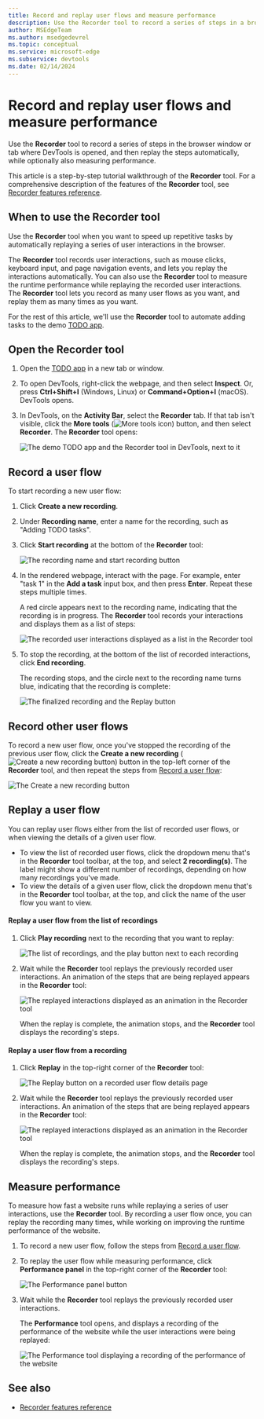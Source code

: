 ```yaml
---
title: Record and replay user flows and measure performance
description: Use the Recorder tool to record a series of steps in a browser window, and then replay them automatically, while optionally also measuring performance.
author: MSEdgeTeam
ms.author: msedgedevrel
ms.topic: conceptual
ms.service: microsoft-edge
ms.subservice: devtools
ms.date: 02/14/2024
---
```

# Record and replay user flows and measure performance

Use the **Recorder** tool to record a series of steps in the browser window or tab where DevTools is opened, and then replay the steps automatically, while optionally also measuring performance.

This article is a step-by-step tutorial walkthrough of the **Recorder** tool. For a comprehensive description of the features of the **Recorder** tool, see [Recorder features reference](./reference.md).


<!-- ====================================================================== -->
## When to use the Recorder tool

Use the **Recorder** tool when you want to speed up repetitive tasks by automatically replaying a series of user interactions in the browser.

The **Recorder** tool records user interactions, such as mouse clicks, keyboard input, and page navigation events, and lets you replay the interactions automatically. You can also use the **Recorder** tool to measure the runtime performance while replaying the recorded user interactions. The **Recorder** tool lets you record as many user flows as you want, and replay them as many times as you want.

For the rest of this article, we'll use the **Recorder** tool to automate adding tasks to the demo [TODO app](https://microsoftedge.github.io/Demos/demo-to-do/).


<!-- ====================================================================== -->
## Open the Recorder tool

1. Open the [TODO app](https://microsoftedge.github.io/Demos/demo-to-do/) in a new tab or window.

1. To open DevTools, right-click the webpage, and then select **Inspect**.  Or, press **Ctrl+Shift+I** (Windows, Linux) or **Command+Option+I** (macOS).  DevTools opens.

1. In DevTools, on the **Activity Bar**, select the **Recorder** tab.  If that tab isn't visible, click the **More tools** (![More tools icon](./index-images/more-tools-icon.png)) button, and then select **Recorder**.  The **Recorder** tool opens:

   ![The demo TODO app and the Recorder tool in DevTools, next to it](./index-images/recorder-tool.png)


<!-- ====================================================================== -->
## Record a user flow

To start recording a new user flow:

1. Click **Create a new recording**.

1. Under **Recording name**, enter a name for the recording, such as "Adding TODO tasks".

1. Click **Start recording** at the bottom of the **Recorder** tool:

   ![The recording name and start recording button](./index-images/start-recording.png)

1. In the rendered webpage, interact with the page. For example, enter "task 1" in the **Add a task** input box, and then press **Enter**. Repeat these steps multiple times.

   A red circle appears next to the recording name, indicating that the recording is in progress. The **Recorder** tool records your interactions and displays them as a list of steps:

   ![The recorded user interactions displayed as a list in the Recorder tool](./index-images/list-of-interactions.png)

1. To stop the recording, at the bottom of the list of recorded interactions, click **End recording**.

   The recording stops, and the circle next to the recording name turns blue, indicating that the recording is complete:

   ![The finalized recording and the Replay button](./index-images/final-recording.png)


<!-- ====================================================================== -->
## Record other user flows

To record a new user flow, once you've stopped the recording of the previous user flow, click the **Create a new recording** (![Create a new recording button](./index-images/new-recording-icon.png)) button in the top-left corner of the **Recorder** tool, and then repeat the steps from [Record a user flow](#record-a-user-flow):

![The Create a new recording button](./index-images/create-new-recording.png)


<!-- ====================================================================== -->
## Replay a user flow

You can replay user flows either from the list of recorded user flows, or when viewing the details of a given user flow.

* To view the list of recorded user flows, click the dropdown menu that's in the **Recorder** tool toolbar, at the top, and select **2 recording(s)**. The label might show a different number of recordings, depending on how many recordings you've made.
* To view the details of a given user flow, click the dropdown menu that's in the **Recorder** tool toolbar, at the top, and click the name of the user flow you want to view.


<!-- ------------------------------ -->
#### Replay a user flow from the list of recordings

1. Click **Play recording** next to the recording that you want to replay:

   ![The list of recordings, and the play button next to each recording](./index-images/play-from-list.png)

1. Wait while the **Recorder** tool replays the previously recorded user interactions. An animation of the steps that are being replayed appears in the **Recorder** tool:

   ![The replayed interactions displayed as an animation in the Recorder tool](./index-images/replayed-interactions-animation.png)

   When the replay is complete, the animation stops, and the **Recorder** tool displays the recording's steps.


<!-- ------------------------------ -->
#### Replay a user flow from a recording

1. Click **Replay** in the top-right corner of the **Recorder** tool:

   ![The Replay button on a recorded user flow details page](./index-images/play-from-recording.png)

1. Wait while the **Recorder** tool replays the previously recorded user interactions. An animation of the steps that are being replayed appears in the **Recorder** tool:

   ![The replayed interactions displayed as an animation in the Recorder tool](./index-images/replayed-interactions-animation.png)

   When the replay is complete, the animation stops, and the **Recorder** tool displays the recording's steps.


<!-- ====================================================================== -->
## Measure performance

To measure how fast a website runs while replaying a series of user interactions, use the **Recorder** tool. By recording a user flow once, you can replay the recording many times, while working on improving the runtime performance of the website.

1. To record a new user flow, follow the steps from [Record a user flow](#record-a-user-flow).

1. To replay the user flow while measuring performance, click **Performance panel** in the top-right corner of the **Recorder** tool:

   ![The Performance panel button](./index-images/measure-performance.png)

1. Wait while the **Recorder** tool replays the previously recorded user interactions.

   The **Performance** tool opens, and displays a recording of the performance of the website while the user interactions were being replayed:

   ![The Performance tool displaying a recording of the performance of the website](./index-images/performance-tool.png)


<!-- ====================================================================== -->
## See also

* [Recorder features reference](./reference.md)
